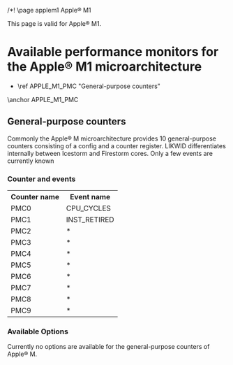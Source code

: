 /*! \page applem1 Apple&reg; M1

<P>This page is valid for Apple&reg; M1.</P>

<H1>Available performance monitors for the Apple&reg; M1 microarchitecture</H1>
<UL>
<LI>\ref APPLE_M1_PMC "General-purpose counters"</LI>
</UL>

\anchor APPLE_M1_PMC
<H2>General-purpose counters</H2>
<P>Commonly the Apple&reg; M microarchitecture provides 10 general-purpose counters consisting of a config and a counter register. LIKWID differentiates internally between Icestorm and Firestorm cores. Only a few events are currently known</P>
<H3>Counter and events</H3>
<TABLE>
<TR>
  <TH>Counter name</TH>
  <TH>Event name</TH>
</TR>
<TR>
  <TD>PMC0</TD>
  <TD>CPU_CYCLES</TD>
</TR>
<TR>
  <TD>PMC1</TD>
  <TD>INST_RETIRED</TD>
</TR>
<TR>
  <TD>PMC2</TD>
  <TD>*</TD>
</TR>
<TR>
  <TD>PMC3</TD>
  <TD>*</TD>
</TR>
<TR>
  <TD>PMC4</TD>
  <TD>*</TD>
</TR>
<TR>
  <TD>PMC5</TD>
  <TD>*</TD>
</TR>
<TR>
  <TD>PMC6</TD>
  <TD>*</TD>
</TR>
<TR>
  <TD>PMC7</TD>
  <TD>*</TD>
</TR>
<TR>
  <TD>PMC8</TD>
  <TD>*</TD>
</TR>
<TR>
  <TD>PMC9</TD>
  <TD>*</TD>
</TR>
</TABLE>

<H3>Available Options</H3>
<P>Currently no options are available for the general-purpose counters of Apple&reg; M.</P>
